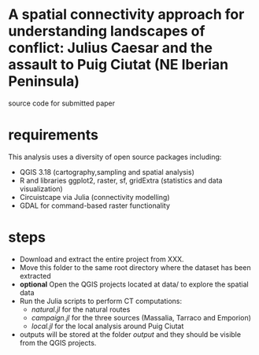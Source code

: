# A spatial connectivity approach for understanding landscapes of conflict: Julius Caesar and the assault to Puig Ciutat (NE Iberian Peninsula)
source code for submitted paper

# requirements
This analysis uses a diversity of open source packages including:
* QGIS 3.18 (cartography,sampling and spatial analysis)
* R and libraries ggplot2, raster, sf, gridExtra (statistics and data visualization)
* Circuistcape via Julia (connectivity modelling)
* GDAL for command-based raster functionality

# steps
* Download and extract the entire project from XXX.
* Move this folder to the same root directory where the dataset has been extracted
* **optional** Open the QGIS projects located at data/ to explore the spatial data
* Run the Julia scripts to perform CT computations:
    * *natural.jl* for the natural routes
    * *campaign.jl* for the three sources (Massalia, Tarraco and Emporion)
    * *local.jl* for the local analysis around Puig Ciutat
* outputs will be stored at the folder *output* and they should be visible from the QGIS projects.
